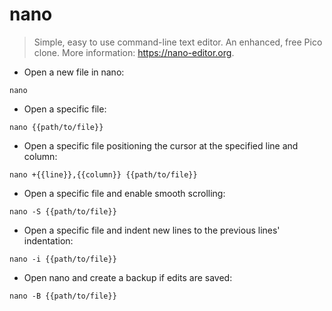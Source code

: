 # nano

> Simple, easy to use command-line text editor. An enhanced, free Pico clone.
> More information: <https://nano-editor.org>.

- Open a new file in nano:

`nano`

- Open a specific file:

`nano {{path/to/file}}`

- Open a specific file positioning the cursor at the specified line and column:

`nano +{{line}},{{column}} {{path/to/file}}`

- Open a specific file and enable smooth scrolling:

`nano -S {{path/to/file}}`

- Open a specific file and indent new lines to the previous lines' indentation:

`nano -i {{path/to/file}}`

- Open nano and create a backup if edits are saved:

`nano -B {{path/to/file}}`
